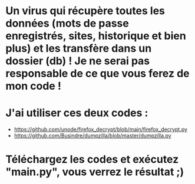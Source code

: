 # Un virus qui récupère toutes les données (mots de passe enregistrés, sites, historique et bien plus) et les transfère dans un dossier (db) ! Je ne serai pas responsable de ce que vous ferez de mon code !

# J'ai utiliser ces deux codes :
- https://github.com/unode/firefox_decrypt/blob/main/firefox_decrypt.py
- https://github.com/Busindre/dumpzilla/blob/master/dumpzilla.py

# Téléchargez les codes et exécutez "main.py", vous verrez le résultat ;)
